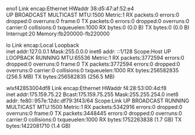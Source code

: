 eno1      Link encap:Ethernet  HWaddr 38:d5:47:af:52:e4  
          UP BROADCAST MULTICAST  MTU:1500  Metric:1
          RX packets:0 errors:0 dropped:0 overruns:0 frame:0
          TX packets:0 errors:0 dropped:0 overruns:0 carrier:0
          collisions:0 txqueuelen:1000 
          RX bytes:0 (0.0 B)  TX bytes:0 (0.0 B)
          Interrupt:20 Memory:fb200000-fb220000 

lo        Link encap:Local Loopback  
          inet addr:127.0.0.1  Mask:255.0.0.0
          inet6 addr: ::1/128 Scope:Host
          UP LOOPBACK RUNNING  MTU:65536  Metric:1
          RX packets:3772594 errors:0 dropped:0 overruns:0 frame:0
          TX packets:3772594 errors:0 dropped:0 overruns:0 carrier:0
          collisions:0 txqueuelen:1000 
          RX bytes:256582835 (256.5 MB)  TX bytes:256582835 (256.5 MB)

wlxf42853004df8 Link encap:Ethernet  HWaddr f4:28:53:00:4d:f8  
          inet addr:175.159.75.22  Bcast:175.159.75.255  Mask:255.255.254.0
          inet6 addr: fe80::957e:12dc:df79:3f43/64 Scope:Link
          UP BROADCAST RUNNING MULTICAST  MTU:1500  Metric:1
          RX packets:5342916 errors:0 dropped:0 overruns:0 frame:0
          TX packets:3448445 errors:0 dropped:0 overruns:0 carrier:0
          collisions:0 txqueuelen:1000 
          RX bytes:1752263838 (1.7 GB)  TX bytes:1422081710 (1.4 GB)

